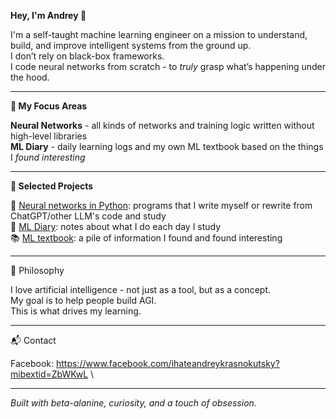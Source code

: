 **Hey, I'm Andrey 👋**

I'm a self-taught machine learning engineer on a mission to understand, build, and improve intelligent systems from the ground up.\
I don’t rely on black-box frameworks.\
I code neural networks from scratch - to *truly* grasp what’s happening under the hood.
___
**🧐 My Focus Areas**

**Neural Networks** - all kinds of networks and training logic written without high-level libraries\
**ML Diary** - daily learning logs and my own ML textbook based on the things I *found interesting*
___
**🔧 Selected Projects**

🤖 [Neural networks in Python](https://github.com/ihateandreykrasnokutsky/neural_networks_python): programs that I write myself or rewrite from ChatGPT/other LLM's code and study\
📓 [ML Diary](https://github.com/ihateandreykrasnokutsky/my_ml_notes/blob/main/001.%20ml_diary.md): notes about what I do each day I study\
📚 [ML textbook](https://github.com/ihateandreykrasnokutsky/my_ml_notes/blob/main/002.%20ml_textbook.md): a pile of information I found and found interesting
___
💭 Philosophy

I love artificial intelligence - not just as a tool, but as a concept.\
My goal is to help people build AGI.\
This is what drives my learning.
___
📬 Contact

Facebook: https://www.facebook.com/ihateandreykrasnokutsky?mibextid=ZbWKwL \

___
*Built with beta-alanine, curiosity, and a touch of obsession.*
